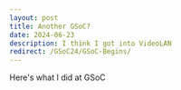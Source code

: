 ```yaml
---
layout: post
title: Another GSoC?
date: 2024-06-23
description: I think I got into VideoLAN
redirect: /GSoC24/GSoC-Begins/
---
```

Here's what I did at GSoC

